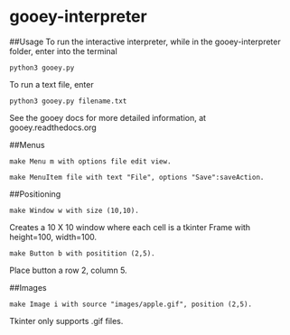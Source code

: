 # gooey-interpreter

##Usage
To run the interactive interpreter, while in the gooey-interpreter folder, enter into the terminal
```
python3 gooey.py
```
To run a text file, enter
```
python3 gooey.py filename.txt
```
See the gooey docs for more detailed information, at gooey.readthedocs.org

##Menus
```
make Menu m with options file edit view.
```
```
make MenuItem file with text "File", options "Save":saveAction.
```

##Positioning
```
make Window w with size (10,10).
```
Creates a 10 X 10 window where each cell is a tkinter Frame with height=100, width=100.
```
make Button b with positition (2,5).
```
Place button a row 2, column 5.

##Images
```
make Image i with source "images/apple.gif", position (2,5).
```
Tkinter only supports .gif files.
